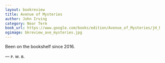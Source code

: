 ```yaml
---
layout: bookreview
title: Avenue of Mysteries
author: John Irving
category: Near Term
book_url: https://www.google.com/books/edition/Avenue_of_Mysteries/jH_RCgAAQBAJ?hl=en
ogimage: bkreview_ave_mysteries.jpg
---
```

Been on the bookshelf since 2016.

— ᴘ. ᴍ. ʙ.